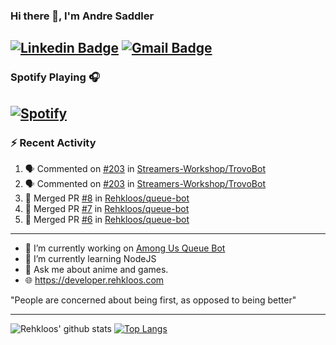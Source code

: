 ### Hi there 👋, I'm Andre Saddler
[![Linkedin Badge](https://img.shields.io/badge/-andrexsaddler-blue?style=flat-square&logo=Linkedin&logoColor=white&link=https://www.linkedin.com/in/andrexsaddler/)](https://www.linkedin.com/in/andrexsaddler/)
[![Gmail Badge](https://img.shields.io/badge/-contact@rehkloos.com-c14438?style=flat-square&logo=Gmail&logoColor=white&link=mailto:contact@rehkloos.com)](mailto:contact@rehkloos.com)
---
### Spotify Playing 🎧

[![Spotify](https://novatorem.rehkloos.vercel.app/api/spotify)](https://open.spotify.com/user/Rehkloos)
---

### :zap: Recent Activity

<!--START_SECTION:activity-->
1. 🗣 Commented on [#203](https://github.com/Streamers-Workshop/TrovoBot/issues/203) in [Streamers-Workshop/TrovoBot](https://github.com/Streamers-Workshop/TrovoBot)
2. 🗣 Commented on [#203](https://github.com/Streamers-Workshop/TrovoBot/issues/203) in [Streamers-Workshop/TrovoBot](https://github.com/Streamers-Workshop/TrovoBot)
3. 🎉 Merged PR [#8](https://github.com/Rehkloos/queue-bot/pull/8) in [Rehkloos/queue-bot](https://github.com/Rehkloos/queue-bot)
4. 🎉 Merged PR [#7](https://github.com/Rehkloos/queue-bot/pull/7) in [Rehkloos/queue-bot](https://github.com/Rehkloos/queue-bot)
5. 🎉 Merged PR [#6](https://github.com/Rehkloos/queue-bot/pull/6) in [Rehkloos/queue-bot](https://github.com/Rehkloos/queue-bot)
<!--END_SECTION:activity-->

---

- 🔭 I’m currently working on [Among Us Queue Bot](https://github.com/Rehkloos/queue-bot)
- 🌱 I’m currently learning NodeJS
- 💬 Ask me about anime and games.
- 🌐 https://developer.rehkloos.com

"People are concerned about being first, as opposed to being better"

---
![Rehkloos' github stats](https://github-readme-stats.vercel.app/api?username=Rehkloos&count_private=true)
[![Top Langs](https://github-readme-stats.vercel.app/api/top-langs/?username=Rehkloos&layout=compact)](https://github.com/anuraghazra/github-readme-stats)

